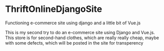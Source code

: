 # ThriftOnlineDjangoSite
Functioning e-commerce site using django and a little bit of Vue.js

This is my second try to do an e-commerce site using Django and Vue.js.
This store is for second-hand clothes, which are really really cheap, maybe with some defects, which will be posted in the site for transperency
